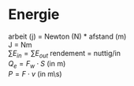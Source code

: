 # Energie

arbeit (j) = Newton (N) * afstand (m)  
J = Nm  
$\sum E_{in} = \sum E_{out}$
rendement = nuttig/in  
$Q_e = F_w \cdot S$ (in m)  
$P = F \cdot v$ (in m\s)
